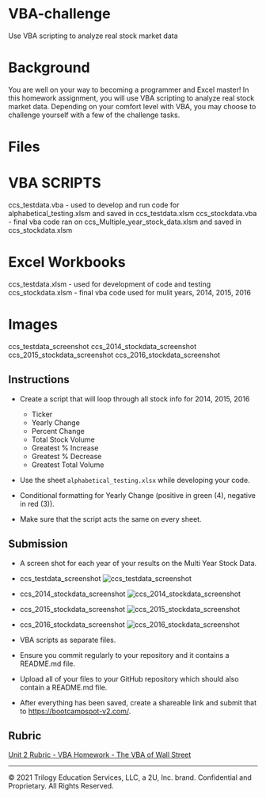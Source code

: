# VBA-challenge
Use VBA scripting to analyze real stock market data

# Background
You are well on your way to becoming a programmer and Excel master! In this homework assignment, you will use VBA scripting to analyze real stock market data. Depending on your comfort level with VBA, you may choose to challenge yourself with a few of the challenge tasks.

# Files
# VBA SCRIPTS
ccs_testdata.vba - used to develop and run code for alphabetical_testing.xlsm and saved in ccs_testdata.xlsm
ccs_stockdata.vba - final vba code ran on ccs_Multiple_year_stock_data.xlsm and saved in ccs_stockdata.xlsm
# Excel Workbooks
ccs_testdata.xlsm - used for development of code and testing
ccs_stockdata.xlsm - final vba code used for mulit years, 2014, 2015, 2016
# Images
ccs_testdata_screenshot
ccs_2014_stockdata_screenshot
ccs_2015_stockdata_screenshot
ccs_2016_stockdata_screenshot

## Instructions

* Create a script that will loop through all stock info for 2014, 2015, 2016
    * Ticker 
    * Yearly Change
    * Percent Change
    * Total Stock Volume
    * Greatest % Increase
    * Greatest % Decrease
    * Greatest Total Volume


* Use the sheet `alphabetical_testing.xlsx` while developing your code.
* Conditional formatting for Yearly Change (positive in green (4), negative in red (3)).
* Make sure that the script acts the same on every sheet.

## Submission

  * A screen shot for each year of your results on the Multi Year Stock Data.
  * ccs_testdata_screenshot
    ![ccs_testdata_screenshot](https://github.com/christin-c-sok/VBA-challenge/blob/main/Images/ccs_testdata_screenshot.png)
  * ccs_2014_stockdata_screenshot
    ![ccs_2014_stockdata_screenshot](https://github.com/christin-c-sok/VBA-challenge/blob/main/Images/ccs_2014_stockdata_screenshot.png)
  * ccs_2015_stockdata_screenshot
    ![ccs_2015_stockdata_screenshot](https://github.com/christin-c-sok/VBA-challenge/blob/main/Images/ccs_2015_stockdata_screenshot.png)
  * ccs_2016_stockdata_screenshot
    ![ccs_2016_stockdata_screenshot](https://github.com/christin-c-sok/VBA-challenge/blob/main/Images/ccs_2016_stockdata_screenshot.png)


  * VBA scripts as separate files.

* Ensure you commit regularly to your repository and it contains a README.md file.

* Upload all of your files to your GitHub repository which should also contain a README.md file.

* After everything has been saved, create a shareable link and submit that to <https://bootcampspot-v2.com/>.

## Rubric

[Unit 2 Rubric - VBA Homework - The VBA of Wall Street](https://docs.google.com/document/d/1OjDM3nyioVQ6nJkqeYlUK7SxQ3WZQvvV3T9MHCbnoWk/edit?usp=sharing)

- - -

© 2021 Trilogy Education Services, LLC, a 2U, Inc. brand. Confidential and Proprietary. All Rights Reserved.
